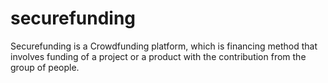 # securefunding

Securefunding is a Crowdfunding platform, which is financing method that involves funding of a project or
a product with the contribution from the group of people.

